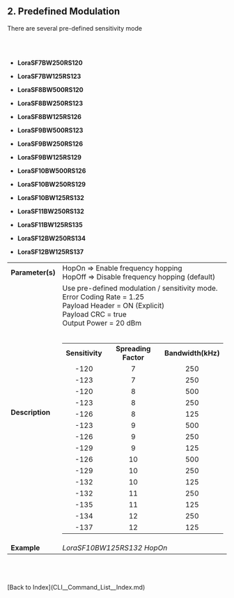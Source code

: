 <H2> 2. Predefined Modulation </H2>
There are several pre-defined sensitivity mode

<BR><BR>

- <B>LoraSF7BW250RS120</B>
- <B>LoraSF7BW125RS123</B>

- <B>LoraSF8BW500RS120</B>
- <B>LoraSF8BW250RS123</B>
- <B>LoraSF8BW125RS126</B>

- <B>LoraSF9BW500RS123</B>
- <B>LoraSF9BW250RS126</B>
- <B>LoraSF9BW125RS129</B>

- <B>LoraSF10BW500RS126</B>
- <B>LoraSF10BW250RS129</B>
- <B>LoraSF10BW125RS132</B>

- <B>LoraSF11BW250RS132</B>
- <B>LoraSF11BW125RS135</B>

- <B>LoraSF12BW250RS134</B>
- <B>LoraSF12BW125RS137</B>


<TABLE>
<TR align="Left" valign="center">
	<TD><B>Parameter(s)</B></TD>
	<TD>
		HopOn     => Enable frequency hopping<BR>
		HopOff    => Disable frequency hopping (default)<BR>
	</TD>
</TR>
<TR align="Left" valign="center"><TD><B>Description</B></TD>
<TD>
	Use pre-defined modulation / sensitivity mode.<BR>
	Error Coding Rate = 1.25<BR>
	Payload Header = ON (Explicit)<BR>
	Payload CRC = true<BR>
	Output Power = 20 dBm<BR>
	<BR>
	<TABLE>
	<TR align="center" valign="center">
		<TD><B> Sensitivity </B></TD>
		<TD><B> Spreading Factor </B></TD>
		<TD><B> Bandwidth(kHz) </B></TD>
	</TR>
	<TR align="center" valign="center"><TD> -120 </TD>	<TD> 7 </TD>	<TD> 250 </TD> </TR>
	<TR align="center" valign="center"><TD> -123 </TD>	<TD> 7 </TD>	<TD> 250 </TD> </TR>
	<TR align="center" valign="center"><TD> -120 </TD>	<TD> 8 </TD>	<TD> 500 </TD> </TR>
	<TR align="center" valign="center"><TD> -123 </TD>	<TD> 8 </TD>	<TD> 250 </TD> </TR>
	<TR align="center" valign="center"><TD> -126 </TD>	<TD> 8 </TD>	<TD> 125 </TD> </TR>
	<TR align="center" valign="center"><TD> -123 </TD>	<TD> 9 </TD>	<TD> 500 </TD> </TR>
	<TR align="center" valign="center"><TD> -126 </TD>	<TD> 9 </TD>	<TD> 250 </TD> </TR>
	<TR align="center" valign="center"><TD> -129 </TD>	<TD> 9 </TD>	<TD> 125 </TD> </TR>
	<TR align="center" valign="center"><TD> -126 </TD>	<TD> 10 </TD>	<TD> 500 </TD> </TR>
	<TR align="center" valign="center"><TD> -129 </TD>	<TD> 10 </TD>	<TD> 250 </TD> </TR>
	<TR align="center" valign="center"><TD> -132 </TD>	<TD> 10 </TD>	<TD> 125 </TD> </TR>
	<TR align="center" valign="center"><TD> -132 </TD>	<TD> 11 </TD>	<TD> 250 </TD> </TR>
	<TR align="center" valign="center"><TD> -135 </TD>	<TD> 11 </TD>	<TD> 125 </TD> </TR>
	<TR align="center" valign="center"><TD> -134 </TD>	<TD> 12 </TD>	<TD> 250 </TD> </TR>
	<TR align="center" valign="center"><TD> -137 </TD>	<TD> 12 </TD>	<TD> 125 </TD> </TR>
	</TABLE>
	
</TD>
</TR>
<TR align="Left" valign="center"><TD><B>Example</B></TD>		<TD><I>LoraSF10BW125RS132    HopOn</I></TD></TR>
</TABLE>
<BR>

<BR>
<BR>
[Back to Index](CLI__Command_List__Index.md)
